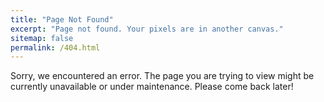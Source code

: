 ```yaml
---
title: "Page Not Found"
excerpt: "Page not found. Your pixels are in another canvas."
sitemap: false
permalink: /404.html
---
```


Sorry, we encountered an error. The page you are trying to view might be currently unavailable or under maintenance.
Please come back later!

<script type="text/javascript">
  var GOOG_FIXURL_LANG = 'en';
  var GOOG_FIXURL_SITE = '{{ site.url }}'
</script>
<script type="text/javascript"
  src="//linkhelp.clients.google.com/tbproxy/lh/wm/fixurl.js">
</script>
